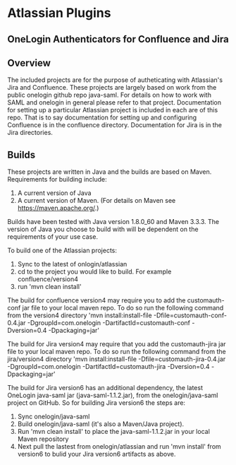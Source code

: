 # Atlassian Plugins
## OneLogin Authenticators for Confluence and Jira

Overview
-----
The included projects are for the purpose of autheticating with Atlassian's Jira and Confluence. These projects are largely based on work from the public onelogin github repo java-saml. For details on how to work with SAML and onelogin in general please refer to that project. 
Documentation for setting up a particular Atlassian project is included in each are of this repo. 
That is to say documentation for setting up and configuring Confluence is in the confluence directory. 
Documentation for Jira is in the Jira directories.


Builds
-----
These projects are written in Java and the builds are based on Maven. Requirements for building include:

1. A current version of Java
2. A current version of Maven. (For details on Maven see https://maven.apache.org/.)

Builds have been tested with Java version 1.8.0_60 and Maven 3.3.3. The version of Java you choose to build with will be dependent on the requirements of your use case.

To build one of the Atlassian projects:

1. Sync to the latest of onlogin/atlassian
2. cd to the project you would like to build. For example confluence/version4
3. run 'mvn clean install'

The build for confluence version4 may require you to add the customauth-conf jar file to your local maven repo. To do so run the following command from the version4 directory 'mvn install:install-file -Dfile=customauth-conf-0.4.jar -DgroupId=com.onelogin -DartifactId=customauth-conf -Dversion=0.4 -Dpackaging=jar'

The build for Jira version4 may require that you add the customauth-jira jar file to your local maven repo. To do so run the following command from the jira/version4 directory 'mvn install:install-file -Dfile=customauth-jira-0.4.jar -DgroupId=com.onelogin -DartifactId=customauth-jira -Dversion=0.4 -Dpackaging=jar'

The build for Jira version6 has an additional dependency, the latest OneLogin java-saml jar (java-saml-1.1.2.jar), from the onelogin/java-saml project on GitHub. So for building Jira version6 the steps are: 

1. Sync onelogin/java-saml
2. Build onelogin/java-saml (it's also a Maven/Java project). 
3. Run 'mvn clean install' to place the java-saml-1.1.2.jar in your local Maven repository
4. Next pull the lastest from onelogin/atlassian and run 'mvn install' from version6 to bulid your Jira version6 artifacts as above.

